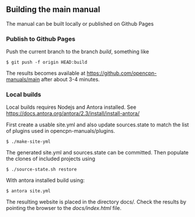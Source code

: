 ## Building the main manual

The manual can be built locally or published on Github Pages

### Publish to Github Pages

Push the current branch to the branch *build*, something like

    $ git push -f origin HEAD:build

The results becomes available at https://github.com/opencpn-manuals/main
after about 3-4  minutes.

### Local builds

Local builds requires Nodejs and Antora installed. See
https://docs.antora.org/antora/2.3/install/install-antora/

First create a usable site.yml and also update sources.state to match the
list of plugins used in opencpn-manuals/plugins.

    $ ./make-site-yml

The generated site.yml and sources.state can be committed. Then populate
the clones of included projects using

    $ ./source-state.sh restore

With antora installed build using:

    $ antora site.yml

The resulting website is placed in the directory docs/. Check the
results by pointing the browser to the *docs/index.html* file.
